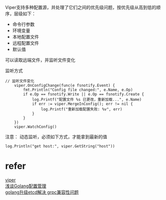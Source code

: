 

Viper支持多种配置源，并处理了它们之间的优先级问题，按优先级从高到低的顺序，层级如下：

* 命令行参数
* 环境变量
* 本地配置文件
* 远程配置文件
* 默认值


可以读取远端文件，并监听文件变化

监听方式
```
// 监听文件变化
	viper.OnConfigChange(func(e fsnotify.Event) {
		fmt.Println("Config file changed:", e.Name, e.Op)
		if e.Op == fsnotify.Write || e.Op == fsnotify.Create {
			log.Printf("配置文件 %s 已更改，重新加载...", e.Name)
			if err := viper.MergeInConfig(); err != nil {
				log.Printf("重新加载配置失败: %v", err)
			}
		}
	})
	viper.WatchConfig()
```

注意： 动态监听，必须如下方式，才能拿到最新的值
```
log.Println("get host:", viper.GetString("host"))
```


# refer
[viper](https://github.com/spf13/viper)  
[浅谈Golang配置管理](https://juejin.cn/post/7246304095375622203)    
[golang升级etcd解决 grpc兼容性问题](https://l1905.github.io/golang/2021/09/06/golang-etcd-grpc-incompatible/) 